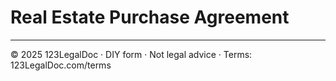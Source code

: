 # Real Estate Purchase Agreement

---

© 2025 123LegalDoc · DIY form · Not legal advice · Terms: 123LegalDoc.com/terms
